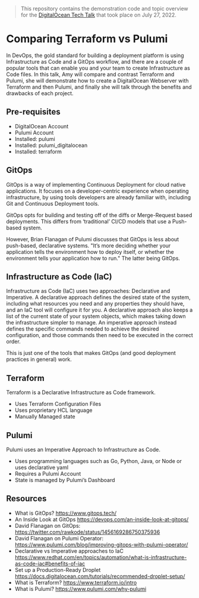 > This repository contains the demonstration code and topic overview for the [DigitalOcean Tech Talk](https://www.digitalocean.com/community/tech_talks/comparing-terraform-and-pulumi) that took place on July 27, 2022.

# Comparing Terraform vs Pulumi

In DevOps, the gold standard for building a deployment platform is using Infrastructure as Code and a GitOps workflow, and there are a couple of popular tools that can enable you and your team to create Infrastructure as Code files. In this talk, Amy will compare and contrast Terraform and Pulumi, she will demonstrate how to create a DigitalOcean Webserver with Terraform and then Pulumi, and finally she will talk through the benefits and drawbacks of each project.

## Pre-requisites

- DigitalOcean Account
- Pulumi Account
- Installed: pulumi
- Installed: pulumi_digitalocean
- Installed: terraform

## GitOps

GitOps is a way of implementing Continuous Deployment for cloud native applications. It focuses on a developer-centric experience when operating infrastructure, by using tools developers are already familiar with, including Git and Continuous Deployment tools.

GitOps opts for building and testing off of the diffs or Merge-Request based deployments. This differs from ‘traditional’ CI/CD models that use a Push-based system.

However, Brian Flanagan of Pulumi discusses that GitOps is less about push-based, declarative systems. "It’s more deciding whether your application tells the environment how to deploy itself, or whether the environment tells your application how to run." The latter being GitOps.

## Infrastructure as Code (IaC)

Infrastructure as Code (IaC) uses two approaches: Declarative and Imperative. A declarative approach defines the desired state of the system, including what resources you need and any properties they should have, and an IaC tool will configure it for you. A declarative approach also keeps a list of the current state of your system objects, which makes taking down the infrastructure simpler to manage. An imperative approach instead defines the specific commands needed to achieve the desired configuration, and those commands then need to be executed in the correct order.

This is just one of the tools that makes GitOps (and good deployment practices in general) work.

## Terraform

Terraform is a Declarative Infrastructure as Code framework.

- Uses Terraform Configuration Files
- Uses proprietary HCL language
- Manually Managed state

## Pulumi

Pulumi uses an Imperative Approach to Infrastructure as Code.

- Uses programming languages such as Go, Python, Java, or Node or uses declarative yaml
- Requires a Pulumi Account
- State is managed by Pulumi’s Dashboard

## Resources

- What is GitOps? https://www.gitops.tech/
- An Inside Look at GitOps https://devops.com/an-inside-look-at-gitops/
- David Flanagan on GitOps: https://twitter.com/rawkode/status/1456169286750375936
- David Flanagan on Pulumi Operator: https://www.pulumi.com/blog/improving-gitops-with-pulumi-operator/
- Declarative vs Imperative approaches to IaC https://www.redhat.com/en/topics/automation/what-is-infrastructure-as-code-iac#benefits-of-iac
- Set up a Production-Ready Droplet https://docs.digitalocean.com/tutorials/recommended-droplet-setup/
- What is Terraform? https://www.terraform.io/intro
- What is Pulumi? https://www.pulumi.com/why-pulumi
